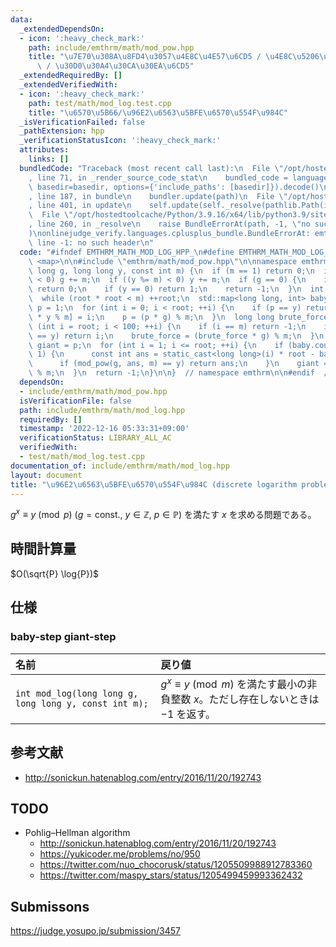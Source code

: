 ```yaml
---
data:
  _extendedDependsOn:
  - icon: ':heavy_check_mark:'
    path: include/emthrm/math/mod_pow.hpp
    title: "\u7E70\u308A\u8FD4\u3057\u4E8C\u4E57\u6CD5 / \u4E8C\u5206\u7D2F\u4E57\u6CD5\
      \ / \u30D0\u30A4\u30CA\u30EA\u6CD5"
  _extendedRequiredBy: []
  _extendedVerifiedWith:
  - icon: ':heavy_check_mark:'
    path: test/math/mod_log.test.cpp
    title: "\u6570\u5B66/\u96E2\u6563\u5BFE\u6570\u554F\u984C"
  _isVerificationFailed: false
  _pathExtension: hpp
  _verificationStatusIcon: ':heavy_check_mark:'
  attributes:
    links: []
  bundledCode: "Traceback (most recent call last):\n  File \"/opt/hostedtoolcache/Python/3.9.16/x64/lib/python3.9/site-packages/onlinejudge_verify/documentation/build.py\"\
    , line 71, in _render_source_code_stat\n    bundled_code = language.bundle(stat.path,\
    \ basedir=basedir, options={'include_paths': [basedir]}).decode()\n  File \"/opt/hostedtoolcache/Python/3.9.16/x64/lib/python3.9/site-packages/onlinejudge_verify/languages/cplusplus.py\"\
    , line 187, in bundle\n    bundler.update(path)\n  File \"/opt/hostedtoolcache/Python/3.9.16/x64/lib/python3.9/site-packages/onlinejudge_verify/languages/cplusplus_bundle.py\"\
    , line 401, in update\n    self.update(self._resolve(pathlib.Path(included), included_from=path))\n\
    \  File \"/opt/hostedtoolcache/Python/3.9.16/x64/lib/python3.9/site-packages/onlinejudge_verify/languages/cplusplus_bundle.py\"\
    , line 260, in _resolve\n    raise BundleErrorAt(path, -1, \"no such header\"\
    )\nonlinejudge_verify.languages.cplusplus_bundle.BundleErrorAt: emthrm/math/mod_pow.hpp:\
    \ line -1: no such header\n"
  code: "#ifndef EMTHRM_MATH_MOD_LOG_HPP_\n#define EMTHRM_MATH_MOD_LOG_HPP_\n\n#include\
    \ <map>\n\n#include \"emthrm/math/mod_pow.hpp\"\n\nnamespace emthrm {\n\nint mod_log(long\
    \ long g, long long y, const int m) {\n  if (m == 1) return 0;\n  if ((g %= m)\
    \ < 0) g += m;\n  if ((y %= m) < 0) y += m;\n  if (g == 0) {\n    if (y == 1)\
    \ return 0;\n    if (y == 0) return 1;\n    return -1;\n  }\n  int root = 1;\n\
    \  while (root * root < m) ++root;\n  std::map<long long, int> baby;\n  long long\
    \ p = 1;\n  for (int i = 0; i < root; ++i) {\n    if (p == y) return i;\n    baby[p\
    \ * y % m] = i;\n    p = (p * g) % m;\n  }\n  long long brute_force = p;\n  for\
    \ (int i = root; i < 100; ++i) {\n    if (i == m) return -1;\n    if (brute_force\
    \ == y) return i;\n    brute_force = (brute_force * g) % m;\n  }\n  long long\
    \ giant = p;\n  for (int i = 1; i <= root; ++i) {\n    if (baby.count(giant) ==\
    \ 1) {\n      const int ans = static_cast<long long>(i) * root - baby[giant];\n\
    \      if (mod_pow(g, ans, m) == y) return ans;\n    }\n    giant = (giant * p)\
    \ % m;\n  }\n  return -1;\n}\n\n}  // namespace emthrm\n\n#endif  // EMTHRM_MATH_MOD_LOG_HPP_\n"
  dependsOn:
  - include/emthrm/math/mod_pow.hpp
  isVerificationFile: false
  path: include/emthrm/math/mod_log.hpp
  requiredBy: []
  timestamp: '2022-12-16 05:33:31+09:00'
  verificationStatus: LIBRARY_ALL_AC
  verifiedWith:
  - test/math/mod_log.test.cpp
documentation_of: include/emthrm/math/mod_log.hpp
layout: document
title: "\u96E2\u6563\u5BFE\u6570\u554F\u984C (discrete logarithm problem)"
---
```


$g^x \equiv y \pmod{p}$ ($g = \text{const.},\ y \in \mathbb{Z},\ p \in \mathbb{P}$) を満たす $x$ を求める問題である。


## 時間計算量

$O(\sqrt{P} \log{P})$


## 仕様

### baby-step giant-step

|名前|戻り値|
|:--|:--|
|`int mod_log(long long g, long long y, const int m);`|$g^x \equiv y \pmod{m}$ を満たす最小の非負整数 $x$。ただし存在しないときは $-1$ を返す。|


## 参考文献

- http://sonickun.hatenablog.com/entry/2016/11/20/192743


## TODO

- Pohlig–Hellman algorithm
  - http://sonickun.hatenablog.com/entry/2016/11/20/192743
  - https://yukicoder.me/problems/no/950
  - https://twitter.com/nuo_chocorusk/status/1205509988912783360
  - https://twitter.com/maspy_stars/status/1205499459993362432


## Submissons

https://judge.yosupo.jp/submission/3457
